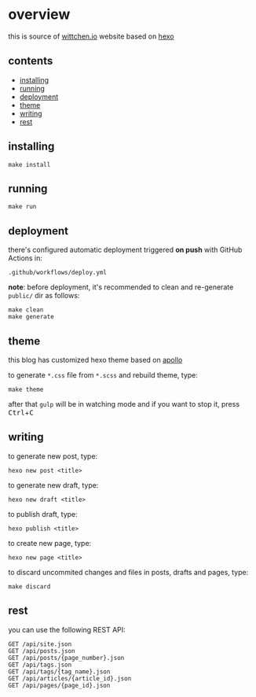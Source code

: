 overview
========

this is source of [wittchen.io](http://wittchen.io) website based on [hexo](https://hexo.io/)

contents
--------
- [installing](#installing)
- [running](#running)
- [deployment](#deployment)
- [theme](#theme)
- [writing](#writing)
- [rest](#rest)

installing
----------

```
make install
```

running
-------

```
make run
```

deployment
----------

there's configured automatic deployment triggered **on push** with GitHub Actions in:

```
.github/workflows/deploy.yml
```

**note**: before deployment, it's recommended to clean and re-generate `public/` dir as follows:

```
make clean
make generate
```

theme
-----

this blog has customized hexo theme based on [apollo](https://github.com/pinggod/hexo-theme-apollo)

to generate `*.css` file from `*.scss` and rebuild theme, type:

```
make theme
```

after that `gulp` will be in watching mode and if you want to stop it, press <kbd>Ctrl</kbd>+<kbd>C</kbd>

writing
-------

to generate new post, type:

```
hexo new post <title>
```

to generate new draft, type:

```
hexo new draft <title>
```

to publish draft, type:

```
hexo publish <title>
```

to create new page, type:

```
hexo new page <title>
```

to discard uncommited changes and files in posts, drafts and pages, type:

```
make discard
```

rest
----

you can use the following REST API:

```
GET /api/site.json
GET /api/posts.json
GET /api/posts/{page_number}.json
GET /api/tags.json
GET /api/tags/{tag_name}.json
GET /api/articles/{article_id}.json
GET /api/pages/{page_id}.json
```
